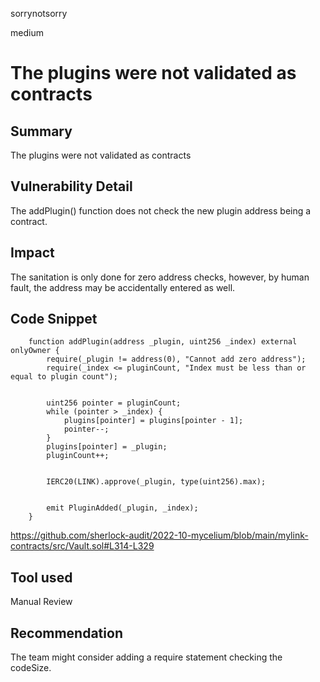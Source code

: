 sorrynotsorry

medium

# The plugins were not validated as contracts



## Summary
The plugins were not validated as contracts
## Vulnerability Detail
The addPlugin() function does not check the new plugin address being a contract. 
## Impact
The sanitation is only done for zero address checks, however, by human fault, the address may be accidentally entered as well.
## Code Snippet
```solidity
    function addPlugin(address _plugin, uint256 _index) external onlyOwner {
        require(_plugin != address(0), "Cannot add zero address");
        require(_index <= pluginCount, "Index must be less than or equal to plugin count");


        uint256 pointer = pluginCount;
        while (pointer > _index) {
            plugins[pointer] = plugins[pointer - 1];
            pointer--;
        }
        plugins[pointer] = _plugin;
        pluginCount++;


        IERC20(LINK).approve(_plugin, type(uint256).max);


        emit PluginAdded(_plugin, _index);
    }
```
https://github.com/sherlock-audit/2022-10-mycelium/blob/main/mylink-contracts/src/Vault.sol#L314-L329
## Tool used
Manual Review

## Recommendation
The team might consider adding a require statement checking the codeSize.